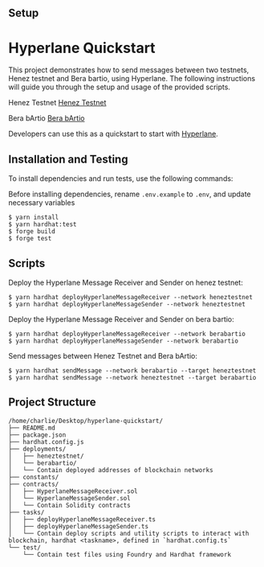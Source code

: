 ## Setup

# Hyperlane Quickstart

This project demonstrates how to send messages between two testnets, Henez testnet and Bera bartio, using Hyperlane. The following instructions will guide you through the setup and usage of the provided scripts.

Henez Testnet [Henez Testnet](https://docs.henez.fi/resources/chain-information)

Bera bArtio [Bera bArtio](https://bartio.faucet.berachain.com/)

Developers can use this as a quickstart to start with [Hyperlane](https://github.com/hyperlane-xyz/hyperlane-monorepo).

## Installation and Testing

To install dependencies and run tests, use the following commands:

Before installing dependencies, rename `.env.example` to `.env`, and update necessary variables

```shell
$ yarn install
$ yarn hardhat:test
$ forge build
$ forge test
```

## Scripts

Deploy the Hyperlane Message Receiver and Sender on henez testnet:

```shell
$ yarn hardhat deployHyperlaneMessageReceiver --network heneztestnet
$ yarn hardhat deployHyperlaneMessageSender --network heneztestnet
```

Deploy the Hyperlane Message Receiver and Sender on bera bartio:

```shell
$ yarn hardhat deployHyperlaneMessageReceiver --network berabartio
$ yarn hardhat deployHyperlaneMessageSender --network berabartio
```

Send messages between Henez Testnet and Bera bArtio:

```shell
$ yarn hardhat sendMessage --network berabartio --target heneztestnet
$ yarn hardhat sendMessage --network heneztestnet --target berabartio
```

## Project Structure

```
/home/charlie/Desktop/hyperlane-quickstart/
├── README.md
├── package.json
├── hardhat.config.js
├── deployments/
│   ├── heneztestnet/
│   └── berabartio/
│   └── Contain deployed addresses of blockchain networks
├── constants/
├── contracts/
│   ├── HyperlaneMessageReceiver.sol
│   └── HyperlaneMessageSender.sol
│   └── Contain Solidity contracts
├── tasks/
│   ├── deployHyperlaneMessageReceiver.ts
│   ├── deployHyperlaneMessageSender.ts
│   └── Contain deploy scripts and utility scripts to interact with blockchain, hardhat <taskname>, defined in `hardhat.config.ts`
└── test/
    └── Contain test files using Foundry and Hardhat framework
```
